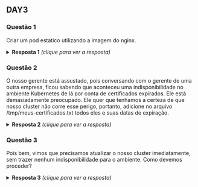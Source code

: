 ## DAY3

### Questão 1
Criar um pod estatico utilizando a imagem do nginx.

<details>
  <summary><b>Resposta 1</b> <em>(clique para ver a resposta)</em></summary>
Para criar um pod estatico, voce precisa adicionar o manifesto de criação do pod desejado, dentro do diretório /etc/kubernetes/manifests, conforme abaixo: 

```bash
cd /etc/kubernetes/manifests
k run giropops --image nginx -o yaml --dry-run=client > meu-pod-estatico.yaml
```

O arquivo terá o conteúdo abaixo:

```yaml
apiVersion: v1
kind: Pod
metadata:
  creationTimestamp: null
  labels:
    run: giropops
  name: giropops
spec:
  containers:
  - image: nginx
    name: giropops
    resources: {}
  dnsPolicy: ClusterFirst
  restartPolicy: Always
status: {}
```
</details>

### Questão 2
O nosso gerente está assustado, pois conversando com o gerente de uma outra
empresa, ficou sabendo que aconteceu uma indisponibilidade no ambiente
Kubernetes de lá por conta de certificados expirados.
Ele está demasiadamente preocupado.
Ele quer que tenhamos a certeza de que nosso cluster não corre esse perigo,
portanto, adicione no arquivo /tmp/meus-certificados.txt todos eles e suas
datas de expiração.

<details>
  <summary><b>Resposta 2</b> <em>(clique para ver a resposta)</em></summary>
Os certificados, por padrao, ficam no diretório /etc/kubernetes/pki. Para que
você possa verificar a data de expiração, você pode utilizar o comando openssl,
conforme abaixo:

```bash
cd /etc/kubernetes/pki
openssl x509 -noout -text -in apiserver.crt | grep -i "not after"
```
Lembrar de adicionar a data de expiração no arquivo solicitado na questão.

Caso queira fazer de uma forma mais bonitinha, e automagicamente pegar as datas
e já adicionar ao arquivo, faça conforme abaixo:

```bash
find /etc/kubernetes/pki/ -iname "apiserver*crt" -exec openssl x509 -noout -subject -enddate -in {} \; >> /tmp/meus-certificados.txt
```

Para facilitar a nossa vida, podemos utilizar o kubeadm certs, conforme abaixo:

```bash
kubeadm certs check-expiration >> /tmp/meus-certificados.txt
```
</details>

### Questão 3
Pois bem, vimos que precisamos atualizar o nosso cluster imediatamente, sem
trazer nenhum indisponibilidade para o ambiente. Como devemos proceder?

<details>
  <summary><b>Resposta 3</b> <em>(clique para ver a resposta)</em></summary>

Podemos utilizar o comando kubeadm certs para visualizar as datas corretas e
tbm para realizar sua renovação. Conforme estamos fazendo abaixo:

```bash
kubeadm certs renew all
```

Lembrando a importância de realizar o procedimento em todos os nodes master.
Lembre se restartar o apiserver, controller, scheduller e o etcd.
Para isso, você pode utilizar o comando docker stop, de dentro do node que está
sendo atualizado.
</details>

